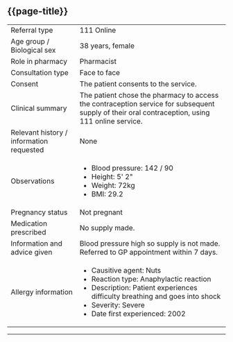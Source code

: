 ## {{page-title}}

<table data-responsive class="nhsd-!t-margin-bottom-6">
    <tbody>
        <!-- Referral type -->
        <tr>
            <td class="nhsd-m-table__highlighted-items">
                Referral type
            </td>
            <td>
                111 Online
            </td>
        </tr>
        <!-- Age group / Biological sex -->
        <tr>
            <td class="nhsd-m-table__highlighted-items">
                Age group / Biological sex
            </td>
            <td>
                38 years, female
            </td>
        </tr>
        <!-- Role in pharmacy -->
        <tr>
            <td class="nhsd-m-table__highlighted-items">
                Role in pharmacy
            </td>
            <td>
                Pharmacist
            </td>
        </tr>
        <!-- Consultation type -->
        <tr>
            <td class="nhsd-m-table__highlighted-items">
                Consultation type
            </td>
            <td>
                Face to face
            </td>
        </tr>
        <!-- Consent -->
        <tr>
            <td class="nhsd-m-table__highlighted-items">
                Consent
            </td>
            <td>
                The patient consents to the service.
            </td>
        </tr>
       <!-- Clincal summary -->
        <tr>
            <td class="nhsd-m-table__highlighted-items">
                Clinical summary
            </td>
            <td>
                The patient chose the pharmacy to access the contraception service for subsequent supply of their oral contraception, using 111 online service.
            </td>
        </tr>
        <!-- Relevant history / information requested -->
        <tr>
            <td class="nhsd-m-table__highlighted-items">
                Relevant history / information requested
            </td>
            <td>
                None
            </td>
        </tr>
        <!-- Observations -->
        <tr>
            <td class="nhsd-m-table__highlighted-items">
                Observations
            </td>
            <td>
                <ul>
                    <li>Blood pressure: 142 / 90</li>
                    <li>Height: 5' 2"</li>
                    <li>Weight: 72kg</li>
                    <li>BMI: 29.2</li>
                </ul>
            </td>
        </tr>
        <!-- Pregnancy status -->
        <tr>
            <td class="nhsd-m-table__highlighted-items">
                Pregnancy status
            </td>
            <td>
                Not pregnant
        </tr>
        <!-- Medication prescribed -->
        <tr>
            <td class="nhsd-m-table__highlighted-items">
                Medication prescribed
            </td>
            <td>
                No supply made. 
            </td>
        </tr>
        <!-- Information and advice given -->
        <tr>
            <td class="nhsd-m-table__highlighted-items">
                Information and advice given
            </td>
            <td>
                Blood pressure high so supply is not made. Referred to GP appointment within 7 days.
            </td>
        </tr>
        <!-- Allergy information -->
        <tr>
            <td class="nhsd-m-table__highlighted-items">
                Allergy information
            </td>
            <td>
                <ul>
                    <li>Causitive agent: Nuts</li>
                    <li>Reaction type: Anaphylactic reaction</li>
                    <li>Description: Patient experiences difficulty breathing and goes into shock</li>
                    <li>Severity: Severe</li>
                    <li>Date first experienced: 2002</li>
                </ul>
            </td>
        </tr>
    </tbody>
</table>

---